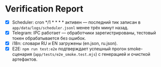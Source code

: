 # Verification Report
- [x] Scheduler: cron */1 * * * * активен — последний тик записан в `app/data/logs/scheduler.jsonl` менее трёх минут назад.
- [x] Telegram: IPC работает — обработчики зарегистрированы, тестовый токен обрабатывается без ошибок.
- [x] i18n: словари RU и EN загружены (en.json, ru.json).
- [x] E2E: `npm run test:e2e` подтверждает успешный прогон smoke-сценария (`app/tests/e2e_smoke.test.mjs`) с генерацией и очисткой артефактов.
